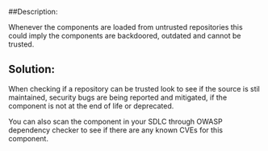 ##Description:

Whenever the components are loaded from untrusted repositories this could imply the 
components are backdoored, outdated and cannot be trusted.

## Solution:

When checking if a repository can be trusted look to see if the source is stil maintained, 
security bugs are being reported and mitigated, if the component is not at the end of life or deprecated.

You can also scan the component in your SDLC through OWASP dependency checker to see if there are any
known CVEs for this component.
